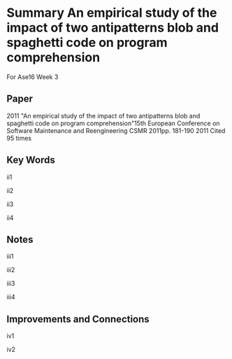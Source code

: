 #  Summary An empirical study of the impact of two antipatterns blob and spaghetti code on program comprehension
For Ase16 Week 3

## Paper

2011  "An empirical study of the impact of two antipatterns blob and spaghetti code on program comprehension"15th European Conference on Software Maintenance and Reengineering CSMR 2011pp. 181-190 2011
Cited 95 times

## Key Words
 
ii1 

ii2 

ii3 

ii4 

## Notes

iii1 

iii2 

iii3 

iii4 


## Improvements and Connections

iv1 

iv2 

